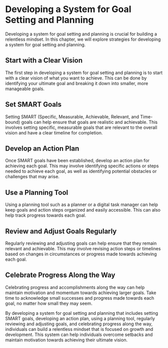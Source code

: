 Developing a System for Goal Setting and Planning
==========================================================================================================

Developing a system for goal setting and planning is crucial for building a relentless mindset. In this chapter, we will explore strategies for developing a system for goal setting and planning.

Start with a Clear Vision
-------------------------

The first step in developing a system for goal setting and planning is to start with a clear vision of what you want to achieve. This can be done by identifying your ultimate goal and breaking it down into smaller, more manageable goals.

Set SMART Goals
---------------

Setting SMART (Specific, Measurable, Achievable, Relevant, and Time-bound) goals can help ensure that goals are realistic and achievable. This involves setting specific, measurable goals that are relevant to the overall vision and have a clear timeline for completion.

Develop an Action Plan
----------------------

Once SMART goals have been established, develop an action plan for achieving each goal. This may involve identifying specific actions or steps needed to achieve each goal, as well as identifying potential obstacles or challenges that may arise.

Use a Planning Tool
-------------------

Using a planning tool such as a planner or a digital task manager can help keep goals and action steps organized and easily accessible. This can also help track progress towards each goal.

Review and Adjust Goals Regularly
---------------------------------

Regularly reviewing and adjusting goals can help ensure that they remain relevant and achievable. This may involve revising action steps or timelines based on changes in circumstances or progress made towards achieving each goal.

Celebrate Progress Along the Way
--------------------------------

Celebrating progress and accomplishments along the way can help maintain motivation and momentum towards achieving larger goals. Take time to acknowledge small successes and progress made towards each goal, no matter how small they may seem.

By developing a system for goal setting and planning that includes setting SMART goals, developing an action plan, using a planning tool, regularly reviewing and adjusting goals, and celebrating progress along the way, individuals can build a relentless mindset that is focused on growth and development. This system can help individuals overcome setbacks and maintain motivation towards achieving their ultimate vision.
